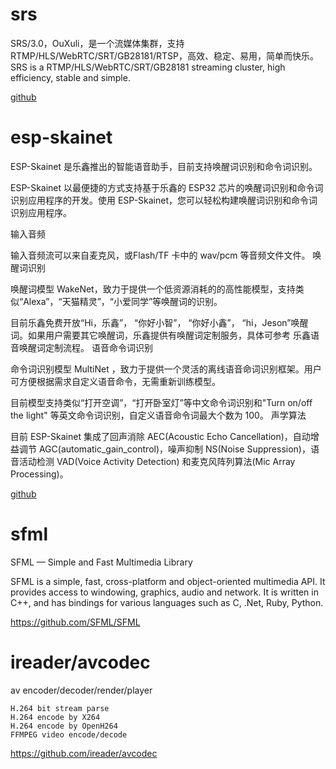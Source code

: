 # srs

SRS/3.0，OuXuli，是一个流媒体集群，支持RTMP/HLS/WebRTC/SRT/GB28181/RTSP，高效、稳定、易用，简单而快乐。
SRS is a RTMP/HLS/WebRTC/SRT/GB28181 streaming cluster, high efficiency, stable and simple.

[github](https://github.com/ossrs/srs)


# esp-skainet

ESP-Skainet 是乐鑫推出的智能语音助手，目前支持唤醒词识别和命令词识别。

ESP-Skainet 以最便捷的方式支持基于乐鑫的 ESP32 芯片的唤醒词识别和命令词识别应用程序的开发。使用 ESP-Skainet，您可以轻松构建唤醒词识别和命令词识别应用程序。

输入音频

输入音频流可以来自麦克风，或Flash/TF 卡中的 wav/pcm 等音频文件文件。
唤醒词识别

唤醒词模型 WakeNet，致力于提供一个低资源消耗的的高性能模型，支持类似“Alexa”，“天猫精灵”，“小爱同学”等唤醒词的识别。

目前乐鑫免费开放“Hi，乐鑫”， “你好小智”， “你好小鑫”， “hi，Jeson”唤醒词。如果用户需要其它唤醒词，乐鑫提供有唤醒词定制服务，具体可参考 乐鑫语音唤醒词定制流程。
语音命令词识别

命令词识别模型 MultiNet ，致力于提供一个灵活的离线语音命词识别框架。用户可方便根据需求自定义语音命令，无需重新训练模型。

目前模型支持类似“打开空调”，“打开卧室灯”等中文命令词识别和"Turn on/off the light" 等英文命令词识别，自定义语音命令词最大个数为 100。
声学算法

目前 ESP-Skainet 集成了回声消除 AEC(Acoustic Echo Cancellation)，自动增益调节 AGC(automatic_gain_control)，噪声抑制 NS(Noise Suppression)，语音活动检测 VAD(Voice Activity Detection) 和麦克风阵列算法(Mic Array Processing)。


[github](https://github.com/espressif/esp-skainet)

# sfml

SFML — Simple and Fast Multimedia Library

SFML is a simple, fast, cross-platform and object-oriented multimedia API. It provides access to windowing, graphics, audio and network. It is written in C++, and has bindings for various languages such as C, .Net, Ruby, Python.

https://github.com/SFML/SFML


# ireader/avcodec

av encoder/decoder/render/player 


    H.264 bit stream parse
    H.264 encode by X264
    H.264 encode by OpenH264
    FFMPEG video encode/decode


https://github.com/ireader/avcodec